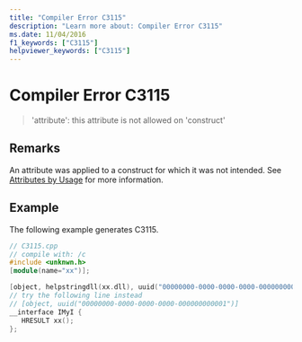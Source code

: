 ```yaml
---
title: "Compiler Error C3115"
description: "Learn more about: Compiler Error C3115"
ms.date: 11/04/2016
f1_keywords: ["C3115"]
helpviewer_keywords: ["C3115"]
---
```

# Compiler Error C3115

> 'attribute': this attribute is not allowed on 'construct'

## Remarks

An attribute was applied to a construct for which it was not intended.  See [Attributes by Usage](../../windows/attributes/attributes-by-usage.md) for more information.

## Example

The following example generates C3115.

```cpp
// C3115.cpp
// compile with: /c
#include <unknwn.h>
[module(name="xx")];

[object, helpstringdll(xx.dll), uuid("00000000-0000-0000-0000-000000000001")]   // C3115
// try the following line instead
// [object, uuid("00000000-0000-0000-0000-000000000001")]
__interface IMyI {
   HRESULT xx();
};
```
